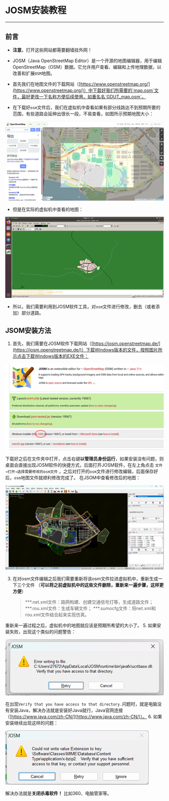 # JOSM安装教程
***
## 前言
* **注意**，打开这些网站都需要翻墙挂外网！

* JOSM（Java OpenStreetMap Editor）是一个开源的地图编辑器，用于编辑OpenStreetMap（OSM）数据。它允许用户查看、编辑和上传地理数据，以改善和扩展`OSM`地图。

* 首先我们在地图文件的下载网站（[https://www.openstreetmap.org/](https://www.openstreetmap.org/)）中下载好我们所需要的`map.osm`文件，最好更改一下名称方便后续使用，如重名名`GDUT_map.osm`。

+ 在下载好`osm`文件后，我们在虚拟机中查看如果有部分线路达不到预期所要的范围，有些道路会延伸出很长一段，不易查看，如图所示预期地图大小：

![alt GDUT地图](https://github.com/ChenCily/-/blob/main/Image/%E6%9C%9F%E6%9C%9B%E9%81%93%E8%B7%AF%E5%A4%A7%E5%B0%8F.png?raw=true)

+ 但是在实际的虚拟机中查看的地图：

![alt 需要修改的地图](https://github.com/ChenCily/-/blob/main/Image/%E5%A4%9A%E7%BA%BF%E8%B7%AF.png?raw=true)

+ 所以，我们需要利用到JOSM软件工具，对`osm`文件进行修改，删去（或者添加）部分道路。

## JSOM安装方法
1. 首先，我们需要在JOSM软件下载网站（[https://josm.openstreetmap.de/](https://josm.openstreetmap.de/)）下载Windows版本的文件，按照图片所示点击下载Windows版本的EXE文件：

![alt 下载地址](https://github.com/ChenCily/-/blob/main/Image/%E4%B8%8B%E8%BD%BD%E7%BD%91%E5%9D%80.png?raw=true)

下载好之后在文件夹中打开，点击右键**以管理员身份运行**，如果安装没有问题，则桌面会直接出现JOSM软件的快捷方式，后面打开JOSM软件，在左上角点击 `文件→打开→选择需要修改的osm文件` ，之后对打开的`osm`文件进行修改编辑，后面保存好后，`osm`地图文件就顺利修改完成了。
在JSOM中查看修改后的地图：

![alt 修改后的地图](https://github.com/ChenCily/-/blob/main/Image/%E4%BF%AE%E6%94%B9%E5%90%8E%E7%9A%84%E5%9C%B0%E5%9B%BE.png?raw=true)

3. 在对osm文件编辑之后我们需要重新将该osm文件拉进虚拟机中，重新生成一下三个文件
（**可以将之前虚拟机中的这些文件删除，重新来一遍步骤，这样更方便**）

    >***.net.xml文件：路网构建、创建交通信号灯等，生成道路文件；
    >***.rou.xml文件：生成车辆文件；
    >***.sumocfg文件：将net.xml和rou.xml文件结合起来实现仿真。

重新来一遍过程之后，虚拟机中的地图就应该是预期所希望的大小了。
5. 如果安装失败，出现这个类似的问题警告：

![alt 安装Java](https://github.com/ChenCily/-/blob/main/Image/%E5%AE%89%E8%A3%85Java.png?raw=true)

在出现`Verify that you have access to that directory.`问题时，就是电脑没有安装Java，解决办法就是安装好Java就行，Java官网连接（[https://www.java.com/zh-CN/](https://www.java.com/zh-CN/)）。
6. 如果安装继续出现这样的问题：

![alt 关闭杀毒软件](https://github.com/ChenCily/-/blob/main/Image/%E5%85%B3%E6%9D%80%E6%AF%92%E8%BD%AF%E4%BB%B6.png?raw=true)

解决办法就是**关闭杀毒软件！** 比如360、电脑管家等。
